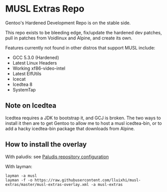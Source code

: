 # MUSL Extras Repo

Gentoo's Hardened Development Repo is on the stable side.

This repo exists to be bleeding edge, fix/update the hardened dev patches,
pull in patches from Voidlinux and Alpine, and create its own.

Features currently not found in other distros that support MUSL include:
* GCC 5.3.0 (Hardened)
* Latest Linux Headers
* Working xf86-video-intel
* Latest ElfUtils
* Icecat
* Icedtea 8
* SystemTap

## Note on Icedtea
Icedtea requires a JDK to bootstrap it, and GCJ is broken.
The two ways to install it then are to get Gentoo to allow me to host a musl
icedtea-bin, or to add a hacky icedtea-bin package that downloads from Alpine.

## How to install the overlay

With paludis: see [Paludis repository configuration](http://paludis.exherbo.org/configuration/repositories/index.html)

With layman:
```
layman -a musl
layman -f -o https://raw.githubusercontent.com/lluixhi/musl-extras/master/musl-extras-overlay.xml -a musl-extras
```
